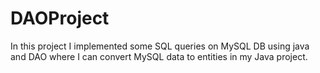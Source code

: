 # DAOProject
In this project I implemented some SQL queries on MySQL DB using java and DAO where I can convert MySQL data to entities in my Java project.

